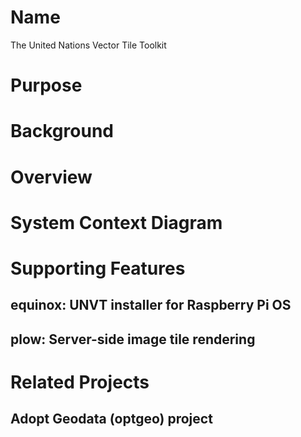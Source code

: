 # Name
The United Nations Vector Tile Toolkit

# Purpose

# Background

# Overview

# System Context Diagram

# Supporting Features
## equinox: UNVT installer for Raspberry Pi OS

## plow: Server-side image tile rendering

# Related Projects
## Adopt Geodata (optgeo) project
